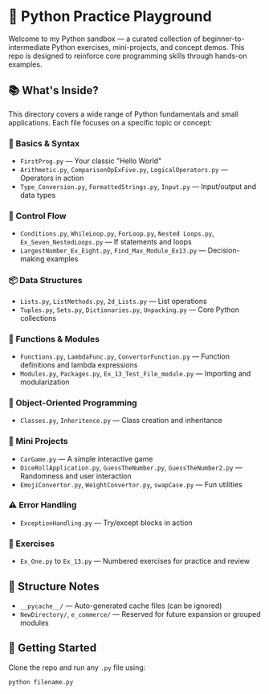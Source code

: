 # 🐍 Python Practice Playground

Welcome to my Python sandbox — a curated collection of beginner-to-intermediate Python exercises, mini-projects, and concept demos. This repo is designed to reinforce core programming skills through hands-on examples.

## 📚 What's Inside?

This directory covers a wide range of Python fundamentals and small applications. Each file focuses on a specific topic or concept:

### 🔢 Basics & Syntax
- `FirstProg.py` — Your classic "Hello World"
- `Arithmetic.py`, `ComparisonOpExFive.py`, `LogicalOperators.py` — Operators in action
- `Type_Conversion.py`, `FormattedStrings.py`, `Input.py` — Input/output and data types

### 🔁 Control Flow
- `Conditions.py`, `WhileLoop.py`, `ForLoop.py`, `Nested Loops.py`, `Ex_Seven_NestedLoops.py` — If statements and loops
- `LargestNumber_Ex_Eight.py`, `Find_Max_Module_Ex13.py` — Decision-making examples

### 📦 Data Structures
- `Lists.py`, `ListMethods.py`, `2d_Lists.py` — List operations
- `Tuples.py`, `Sets.py`, `Dictionaries.py`, `Unpacking.py` — Core Python collections

### 🧠 Functions & Modules
- `Functions.py`, `LambdaFunc.py`, `ConvertorFunction.py` — Function definitions and lambda expressions
- `Modules.py`, `Packages.py`, `Ex_13_Test_File_module.py` — Importing and modularization

### 🧱 Object-Oriented Programming
- `Classes.py`, `Inheritence.py` — Class creation and inheritance

### 🎲 Mini Projects
- `CarGame.py` — A simple interactive game
- `DiceRollApplication.py`, `GuessTheNumber.py`, `GuessTheNumber2.py` — Randomness and user interaction
- `EmojiConvertor.py`, `WeightConvertor.py`, `swapCase.py` — Fun utilities

### ⚠️ Error Handling
- `ExceptionHandling.py` — Try/except blocks in action

### 🧪 Exercises
- `Ex_One.py` to `Ex_13.py` — Numbered exercises for practice and review

## 📁 Structure Notes
- `__pycache__/` — Auto-generated cache files (can be ignored)
- `NewDirectory/`, `e_commerce/` — Reserved for future expansion or grouped modules

## 🚀 Getting Started
Clone the repo and run any `.py` file using:

```bash
python filename.py
